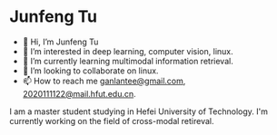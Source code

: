 # Junfeng Tu

- 👋 Hi, I’m Junfeng Tu
- 👀 I’m interested in deep learning, computer vision, linux.
- 🌱 I’m currently learning multimodal information retrieval.
- 💞️ I’m looking to collaborate on linux.
- 📫 How to reach me ganlantee@gmail.com, 2020111122@mail.hfut.edu.cn.

<!---
kalenforn/kalenforn is a ✨ special ✨ repository because its `README.md` (this file) appears on your GitHub profile.
You can click the Preview link to take a look at your changes.
--->


I am a master student studying in Hefei University of Technology. I'm currently working on the field of cross-modal retireval.
 
